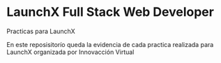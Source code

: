 # LaunchX Full Stack Web Developer
Practicas para LaunchX

En este reposisitorío queda la evidencia de cada practica realizada para LaunchX organizada por Innovacción Virtual
